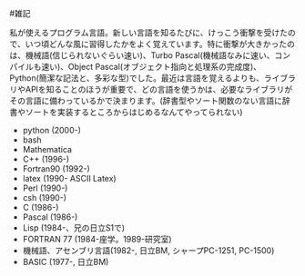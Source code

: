 #雑記

私が使えるプログラム言語。新しい言語を知るたびに、けっこう衝撃を受けたので、いつ頃どんな風に習得したかをよく覚えています。特に衝撃が大きかったのは、機械語(信じられないぐらい速い)、Turbo Pascal(機械語なみに速い、コンパイルも速い)、Object Pascal(オブジェクト指向と処理系の完成度)、Python(簡潔な記法と、多彩な型)でした。最近は言語を覚えるよりも、ライブラリやAPIを知ることのほうが重要で、どの言語を使うかは、必要なライブラリがその言語に備わっているかで決まります。(辞書型やソート関数のない言語に辞書やソートを実装するところからはじめるなんてやってられない)

* python (2000-)
* bash
* Mathematica
* C++ (1996-)
* Fortran90 (1992-)
* latex (1990- ASCII Latex)
* Perl (1990-)
* csh (1990-)
* C (1986-)
* Pascal (1986-)
* Lisp (1984-、兄の日立S1で)
* FORTRAN 77 (1984-座学。1989-研究室)
* 機械語、アセンブリ言語(1982-, 日立BM, シャープPC-1251, PC-1500)
* BASIC (1977-, 日立BM)
